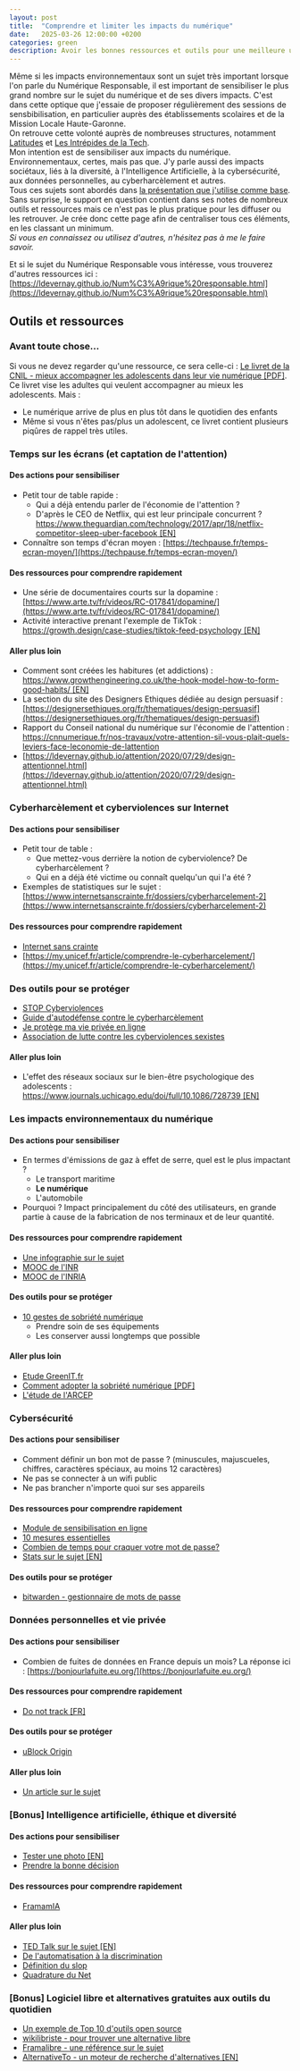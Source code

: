 ```yaml
---
layout: post
title:  "Comprendre et limiter les impacts du numérique"
date:   2025-03-26 12:00:00 +0200
categories: green
description: Avoir les bonnes ressources et outils pour une meilleure utilisation du numérique
---
```


Même si les impacts environnementaux sont un sujet très important lorsque l'on parle du Numérique Responsable, il est important de sensibiliser le plus grand nombre sur le sujet du numérique et de ses divers impacts. C'est dans cette optique que j'essaie de proposer régulièrement des sessions de sensbibilisation, en particulier auprès des établissements scolaires et de la Mission Locale Haute-Garonne.   
On retrouve cette volonté auprès de nombreuses structures, notamment [Latitudes](https://www.latitudes.cc/) et [Les Intrépides de la Tech](https://www.intrepidesdelatech.org/).  
Mon intention est de sensibiliser aux impacts du numérique. Environnementaux, certes, mais pas que. J'y parle aussi des impacts sociétaux, liés à la diversité, à l'Intelligence Artificielle, à la cybersécurité, aux données personnelles, au cyberharcèlement et autres.  
Tous ces sujets sont abordés dans [la présentation que j'utilise comme base](https://ldevernay.github.io/presentations/impacts-numerique.html).  
Sans surprise, le support en question contient dans ses notes de nombreux outils et ressources mais ce n'est pas le plus pratique pour les diffuser ou les retrouver. Je crée donc cette page afin de centraliser tous ces éléments, en les classant un minimum.  
*Si vous en connaissez ou utilisez d'autres, n'hésitez pas à me le faire savoir.* 
   
Et si le sujet du Numérique Responsable vous intéresse, vous trouverez d'autres ressources ici : [https://ldevernay.github.io/Num%C3%A9rique%20responsable.html](https://ldevernay.github.io/Num%C3%A9rique%20responsable.html)


## Outils et ressources

### Avant toute chose...
Si vous ne devez regarder qu'une ressource, ce sera celle-ci : [Le livret de la CNIL - mieux accompagner les adolescents dans leur vie numérique [PDF]](https://www.cnil.fr/sites/cnil/files/2025-03/livret_adultes_un_ocean_de_donnees.pdf). Ce livret vise les adultes qui veulent accompagner au mieux les adolescents. Mais : 
* Le numérique arrive de plus en plus tôt dans le quotidien des enfants
* Même si vous n'êtes pas/plus un adolescent, ce livret contient plusieurs piqûres de rappel très utiles. 
   
### Temps sur les écrans (et captation de l'attention)
#### Des actions pour sensibiliser 
* Petit tour de table rapide : 
    * Qui a déjà entendu parler de l'économie de l'attention ? 
    * D'après le CEO de Netflix, qui est leur principale concurrent ? [https://www.theguardian.com/technology/2017/apr/18/netflix-competitor-sleep-uber-facebook [EN]](https://www.theguardian.com/technology/2017/apr/18/netflix-competitor-sleep-uber-facebook)
* Connaître son temps d'écran moyen : [https://techpause.fr/temps-ecran-moyen/](https://techpause.fr/temps-ecran-moyen/)
  
#### Des ressources pour comprendre rapidement
* Une série de documentaires courts sur la dopamine : [https://www.arte.tv/fr/videos/RC-017841/dopamine/](https://www.arte.tv/fr/videos/RC-017841/dopamine/)
* Activité interactive prenant l'exemple de TikTok : [https://growth.design/case-studies/tiktok-feed-psychology [EN]](https://growth.design/case-studies/tiktok-feed-psychology )
  
#### Aller plus loin
* Comment sont créées les habitures (et addictions) : [https://www.growthengineering.co.uk/the-hook-model-how-to-form-good-habits/ [EN]](https://www.growthengineering.co.uk/the-hook-model-how-to-form-good-habits/)
* La section du site des Designers Ethiques dédiée au design persuasif : [https://designersethiques.org/fr/thematiques/design-persuasif](https://designersethiques.org/fr/thematiques/design-persuasif)
* Rapport du Conseil national du numérique sur l'économie de l'attention : [https://cnnumerique.fr/nos-travaux/votre-attention-sil-vous-plait-quels-leviers-face-leconomie-de-lattention ](https://cnnumerique.fr/nos-travaux/votre-attention-sil-vous-plait-quels-leviers-face-leconomie-de-lattention )
* [https://ldevernay.github.io/attention/2020/07/29/design-attentionnel.html](https://ldevernay.github.io/attention/2020/07/29/design-attentionnel.html)


### Cyberharcèlement et cyberviolences sur Internet 
#### Des actions pour sensibiliser 
* Petit tour de table :
    * Que mettez-vous derrière la notion de cyberviolence? De cyberharcèlement ? 
    * Qui en a déjà été victime ou connaît quelqu'un qui l'a été ? 
* Exemples de statistiques sur le sujet : [https://www.internetsanscrainte.fr/dossiers/cyberharcelement-2](https://www.internetsanscrainte.fr/dossiers/cyberharcelement-2)

#### Des ressources pour comprendre rapidement
* [Internet sans crainte](https://www.internetsanscrainte.fr/)
* [https://my.unicef.fr/article/comprendre-le-cyberharcelement/](https://my.unicef.fr/article/comprendre-le-cyberharcelement/)

### Des outils pour se protéger
* [STOP Cyberviolences](https://www.stopcyberviolences.org/)
* [Guide d'autodéfense contre le cyberharcèlement](https://www.nosvoixnoscombats.com/)
* [Je protège ma vie privée en ligne](https://www.guide-protection-numerique.com/)
* [Association de lutte contre les cyberviolences sexistes](https://echap.eu.org/ressources/)

#### Aller plus loin
* L'effet des réseaux sociaux sur le bien-être psychologique des adolescents : [https://www.journals.uchicago.edu/doi/full/10.1086/728739 [EN]](https://www.journals.uchicago.edu/doi/full/10.1086/728739)


### Les impacts environnementaux du numérique
#### Des actions pour sensibiliser 
* En termes d'émissions de gaz à effet de serre, quel est le plus impactant ? 
    * Le transport maritime
    * **Le numérique**
    * L'automobile
* Pourquoi ? Impact principalement du côté des utilisateurs, en grande partie à cause de la fabrication de nos terminaux et de leur quantité. 

#### Des ressources pour comprendre rapidement
* [Une infographie sur le sujet](https://archives.qqf.fr/infographie/69/pollution-numerique-du-clic-au-declic)
* [MOOC de l'INR](https://www.academie-nr.org/#mooc-nr)
* [MOOC de l'INRIA](https://www.fun-mooc.fr/fr/cours/impacts-environnementaux-du-numerique/)

#### Des outils pour se protéger
* [10 gestes de sobriété numérique](https://librairie.ademe.fr/consommer-autrement/5885-10-gestes-de-sobriete-numerique-pour-tous.html)
    * Prendre soin de ses équipements
    * Les conserver aussi longtemps que possible

#### Aller plus loin
* [Etude GreenIT.fr](https://www.greenit.fr/2025/02/04/le-numerique-cest-40-du-budget-climat-soutenable/)
* [Comment adopter la sobriété numérique [PDF]](https://librairie.ademe.fr/ged/9193/guide-comment-adopter-sobriete-numerique.pdf)
* [L'étude de l'ARCEP](https://www.arcep.fr/la-regulation/grands-dossiers-thematiques-transverses/lempreinte-environnementale-du-numerique.html)

### Cybersécurité
#### Des actions pour sensibiliser 
* Comment définir un bon mot de passe ? (minuscules, majuscueles, chiffres, caractères spéciaux, au moins 12 caractères)
* Ne pas se connecter à un wifi public
* Ne pas brancher n'importe quoi sur ses appareils

#### Des ressources pour comprendre rapidement
* [Module de sensibilisation en ligne](https://www.cybermalveillance.gouv.fr/sens-cyber/apprendre)
* [10 mesures essentielles](https://www.cybermalveillance.gouv.fr/tous-nos-contenus/bonnes-pratiques/10-mesures-essentielles-assurer-securite-numerique)
* [Combien de temps pour craquer votre mot de passe?](https://www.hivesystems.com/blog/are-your-passwords-in-the-green)
* [Stats sur le sujet [EN]](https://www.forbes.com/advisor/education/it-and-tech/cybersecurity-statistics/)

#### Des outils pour se protéger
* [bitwarden - gestionnaire de mots de passe](https://bitwarden.com/fr-fr/)


### Données personnelles et vie privée
#### Des actions pour sensibiliser 
* Combien de fuites de données en France depuis un mois? La réponse ici : [https://bonjourlafuite.eu.org/](https://bonjourlafuite.eu.org/)

#### Des ressources pour comprendre rapidement
* [Do not track [FR]](https://donottrack-doc.com/fr/intro/)

#### Des outils pour se protéger
* [uBlock Origin](https://ublockorigin.com/fr)

#### Aller plus loin
* [Un article sur le sujet](https://ldevernay.github.io/contributions/2020/09/14/poids-capitalisme-surveillance.html)


### [Bonus] Intelligence artificielle, éthique et diversité
#### Des actions pour sensibiliser 
* [Tester une photo [EN]](https://theyseeyourphotos.com/)
* [Prendre la bonne décision](https://www.moralmachine.net/hl/fr)

#### Des ressources pour comprendre rapidement
* [FramamIA](https://framamia.org/fr/)

#### Aller plus loin
* [TED Talk sur le sujet [EN]](https://www.ted.com/talks/joy_buolamwini_how_i_m_fighting_bias_in_algorithms#t-50451)
* [De l'automatisation à la discrimination](https://www.internetactu.net/2020/09/15/de-lautomatisation-de-la-discrimination/)
* [Définition du slop](https://fr.wikipedia.org/wiki/Slop_(intelligence_artificielle))
* [Quadrature du Net](https://www.laquadrature.net/)

### [Bonus] Logiciel libre et alternatives gratuites aux outils du quotidien
* [Un exemple de Top 10 d'outils open source](https://www.justgeek.fr/les-meilleurs-logiciels-open-source-107372/)
* [wikilibriste - pour trouver une alternative libre](https://wikilibriste.fr/fr/debutant/logiciel-alternative-libre)
* [Framalibre - une référence sur le sujet](https://framalibre.org/)
* [AlternativeTo - un moteur de recherche d'alternatives [EN]](https://alternativeto.net/)
